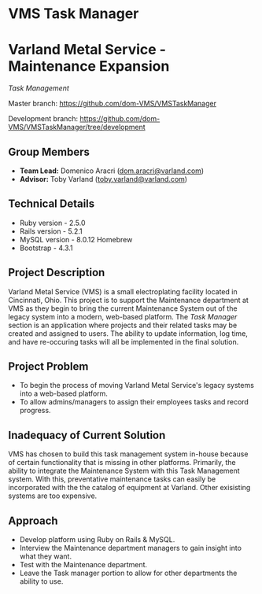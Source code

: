 # VMS Task Manager

# **Varland Metal Service - Maintenance Expansion**
*Task Management*

Master branch: https://github.com/dom-VMS/VMSTaskManager

Development branch: https://github.com/dom-VMS/VMSTaskManager/tree/development

## Group Members
- **Team Lead:** Domenico Aracri (dom.aracri@varland.com)
- **Advisor:** Toby Varland (toby.varland@varland.com)

## Technical Details
- Ruby version - 2.5.0
- Rails version - 5.2.1
- MySQL version - 8.0.12 Homebrew
- Bootstrap - 4.3.1

## Project Description
Varland Metal Service (VMS) is a small electroplating facility located in Cincinnati, Ohio. This project is to support the Maintenance department at VMS as they begin to bring the current Maintenance System out of the legacy system into a modern, web-based platform. The *Task Manager* section is an application where projects and their related tasks may be created and assigned to users. The ability to update information, log time, and have re-occuring tasks will all be implemented in the final solution.

## Project Problem
- To begin the process of moving Varland Metal Service's legacy systems into a web-based platform.
- To allow admins/managers to assign their employees tasks and record progress.

## Inadequacy of Current Solution
VMS has chosen to build this task management system in-house because of certain functionality that is missing in other platforms. Primarily, the ability to integrate the Maintenance System with this Task Management system. With this, preventative maintenance tasks can easily be incorporated with the the catalog of equipment at Varland. Other exisisting systems are too expensive.

## Approach
- Develop platform using Ruby on Rails & MySQL.
- Interview the Maintenance department managers to gain insight into what they want.
- Test with the Maintenance department.
- Leave the Task manager portion to allow for other departments the ability to use.